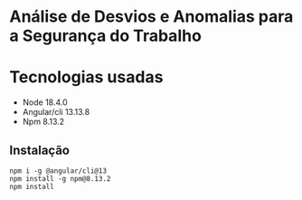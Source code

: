 # Análise de Desvios e Anomalias para a Segurança do Trabalho



# Tecnologias usadas

- Node 18.4.0
- Angular/cli 13.13.8
- Npm 8.13.2

## Instalação

```
npm i -g @angular/cli@13
npm install -g npm@8.13.2
npm install
```

